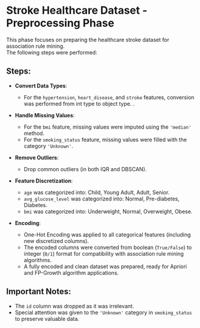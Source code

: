 # Stroke Healthcare Dataset - Preprocessing Phase

This phase focuses on preparing the healthcare stroke dataset for association rule mining.  
The following steps were performed:

## Steps:
- **Convert Data Types**:  
  - For the `hypertension`, `heart_disease`, and `stroke` features, conversion was performed from int type to object type.  .

- **Handle Missing Values**:  
  - For the `bmi` feature, missing values were imputed using the `'median'` method.
  - For the `smoking_status` feature, missing values were filled with the category `'Unknown'`.

- **Remove Outliers**:  
  - Drop common outliers (in both IQR and DBSCAN).

- **Feature Discretization**:
  - `age` was categorized into: Child, Young Adult, Adult, Senior.
  - `avg_glucose_level` was categorized into: Normal, Pre-diabetes, Diabetes.
  - `bmi` was categorized into: Underweight, Normal, Overweight, Obese.

- **Encoding**:
  - One-Hot Encoding was applied to all categorical features (including new discretized columns).
  - The encoded columns were converted from boolean (`True/False`) to integer (`0/1`) format for compatibility with association rule mining algorithms.
  - A fully encoded and clean dataset was prepared, ready for Apriori and FP-Growth algorithm applications.

## Important Notes:
- The `id` column was dropped as it was irrelevant.
- Special attention was given to the `'Unknown'` category in `smoking_status` to preserve valuable data.
